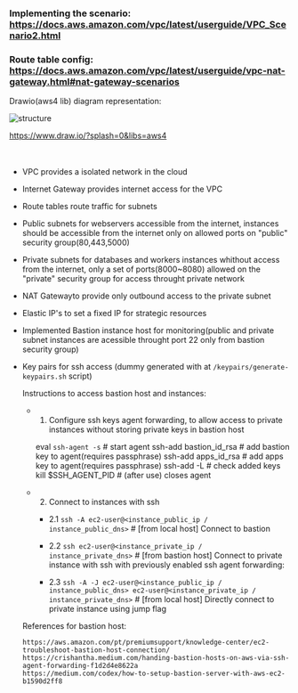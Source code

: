 ### Implementing the scenario: https://docs.aws.amazon.com/vpc/latest/userguide/VPC_Scenario2.html
### Route table config: https://docs.aws.amazon.com/vpc/latest/userguide/vpc-nat-gateway.html#nat-gateway-scenarios

Drawio(aws4 lib) diagram representation:

![structure](web-fixed.png)

https://www.draw.io/?splash=0&libs=aws4
<br/><br/><br/>

- VPC provides a isolated network in the cloud
- Internet Gateway provides internet access for the VPC
- Route tables route traffic for subnets
- Public subnets for webservers accessible from the internet, instances should be accessible from the internet only on allowed ports on "public" security group(80,443,5000)
- Private subnets for databases and workers instances whithout access from the internet, only a set of ports(8000~8080) allowed on the "private" security group for access throught private network
- NAT Gatewayto provide only outbound access to the private subnet
- Elastic IP's to set a fixed IP for strategic resources
- Implemented Bastion instance host for monitoring(public and private subnet instances are acessible throught port 22 only from bastion security group)
- Key pairs for ssh access (dummy generated with at `/keypairs/generate-keypairs.sh` script)
  
  Instructions to access bastion host and instances:

  - 1. Configure ssh keys agent forwarding, to allow access to private instances without storing private keys in bastion host

      eval `ssh-agent -s`                                                 # start agent
      ssh-add bastion_id_rsa                                              # add bastion key to agent(requires passphrase)
      ssh-add apps_id_rsa                                                 # add apps key to agent(requires passphrase)
      ssh-add -L                                                          # check added keys
      kill $SSH_AGENT_PID                                                 # (after use) closes agent

  - 2. Connect to instances with ssh

    - 2.1 `ssh -A ec2-user@<instance_public_ip / instance_public_dns>`    # [from local host] Connect to bastion

    - 2.2  `ssh ec2-user@<instance_private_ip / instance_private_dns>`    # [from bastion host] Connect to private instance with ssh with previously enabled ssh agent forwarding:

    - 2.3  `ssh -A -J ec2-user@<instance_public_ip / instance_public_dns> ec2-user@<instance_private_ip / instance_private_dns>`     # [from local host] Directly connect to private instance using jump flag

  References for bastion host:
  ```
  https://aws.amazon.com/pt/premiumsupport/knowledge-center/ec2-troubleshoot-bastion-host-connection/
  https://crishantha.medium.com/handing-bastion-hosts-on-aws-via-ssh-agent-forwarding-f1d2d4e8622a
  https://medium.com/codex/how-to-setup-bastion-server-with-aws-ec2-b1590d2ff8
  ```

